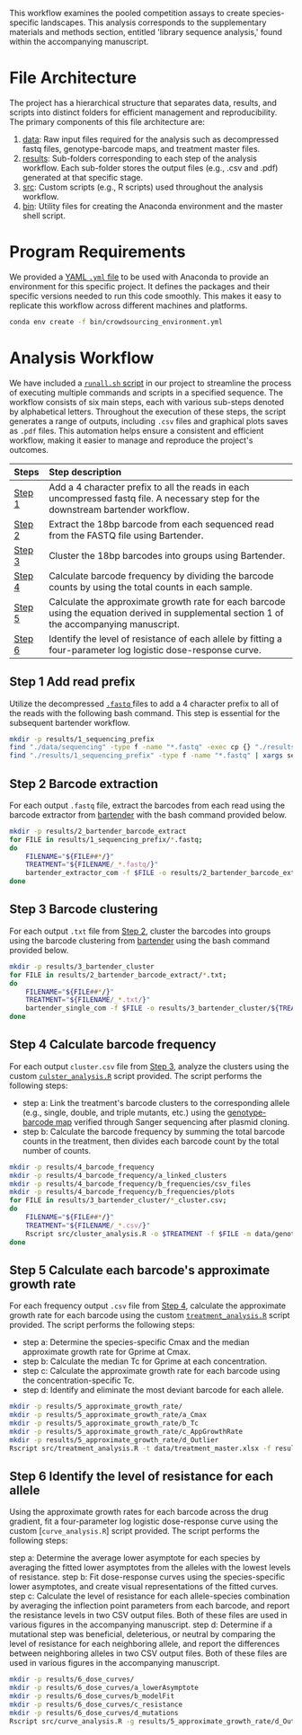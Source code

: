 This workflow examines the pooled competition assays to create species-specific landscapes. This analysis corresponds to the supplementary materials and methods section, entitled 'library sequence analysis,' found within the accompanying manuscript.

# File Architecture
The project has a hierarchical structure that separates data, results, and scripts into distinct folders for efficient management and reproducibility. The primary components of this file architecture are:

1. [data](): Raw input files required for the analysis such as decompressed fastq files, genotype-barcode maps, and treatment master files.
2. [results](): Sub-folders corresponding to each step of the analysis workflow. Each sub-folder stores the output files (e.g., .csv and .pdf) generated at that specific stage.
3. [src](): Custom scripts (e.g., R scripts) used throughout the analysis workflow.
4. [bin](): Utility files for creating the Anaconda environment and the master shell script.

# Program Requirements
We provided a [YAML ```.yml``` file]() to be used with Anaconda to provide an environment for this specific project. It defines the packages and their specific versions needed to run this code smoothly. This makes it easy to replicate this workflow across different machines and platforms. 

```bash
conda env create -f bin/crowdsourcing_environment.yml
```

# Analysis Workflow
We have included a [```runall.sh``` script]() in our project to streamline the process of executing multiple commands and scripts in a specified sequence. The workflow consists of six main steps, each with various sub-steps denoted by alphabetical letters. Throughout the execution of these steps, the script generates a range of outputs, including ```.csv``` files and graphical plots saves as ```.pdf``` files. This automation helps ensure a consistent and efficient workflow, making it easier to manage and reproduce the project's outcomes. 

|Steps| Step description |
| :--- | :--- | 
| [Step 1](#Step-1) | Add a 4 character prefix to all the reads in each uncompressed fastq file. A necessary step for the downstream bartender workflow.| 
| [Step 2](#Step-2) | Extract the 18bp barcode from each sequenced read from the FASTQ file using Bartender.| 
| [Step 3](#Step-3) | Cluster the 18bp barcodes into groups using Bartender.|
| [Step 4](#Step-4) | Calculate barcode frequency by dividing the barcode counts by using the total counts in each sample.|
| [Step 5](#Step-5) | Calculate the approximate growth rate for each barcode using the equation derived in supplemental section 1 of the accompanying manuscript.|
| [Step 6](#Step-6) | Identify the level of resistance of each allele by fitting a four-parameter log logistic dose-response curve.|  

## <a name="Step-1"></a> **Step 1** Add read prefix

Utilize the decompressed [ ```.fastq``` ]() files to add a 4 character prefix to all of the reads with the following bash command. This step is essential for the subsequent bartender workflow. 

```bash
mkdir -p results/1_sequencing_prefix
find "./data/sequencing" -type f -name "*.fastq" -exec cp {} "./results/1_sequencing_prefix" \;
find "./results/1_sequencing_prefix" -type f -name "*.fastq" | xargs sed -i.bak 'n;s/^/AAAA/'
```

## <a name="Step-2"></a> **Step 2** Barcode extraction

For each output ```.fastq``` file, extract the barcodes from each read using the barcode extractor from [bartender](https://github.com/LaoZZZZZ/bartender-1.1) with the bash command provided below. 

```bash
mkdir -p results/2_bartender_barcode_extract
for FILE in results/1_sequencing_prefix/*.fastq; 
do 
    FILENAME="${FILE##*/}"
    TREATMENT="${FILENAME/_*.fastq/}"
    bartender_extractor_com -f $FILE -o results/2_bartender_barcode_extract/${TREATMENT} -q ? -p AAAA[18]CGTA -m 2 -d both
done
```
## <a name="Step-3"></a> **Step 3** Barcode clustering

For each output ```.txt``` file from [Step 2](#Step-2), cluster the barcodes into groups using the barcode clustering from [bartender](https://github.com/LaoZZZZZ/bartender-1.1) using the bash command provided below. 

```bash
mkdir -p results/3_bartender_cluster
for FILE in results/2_bartender_barcode_extract/*.txt; 
do 
    FILENAME="${FILE##*/}"
    TREATMENT="${FILENAME/_*.txt/}"
    bartender_single_com -f $FILE -o results/3_bartender_cluster/${TREATMENT} -d 3
done
```
## <a name="Step-4"></a> **Step 4** Calculate barcode frequency

For each output ```cluster.csv``` file from [Step 3](#Step-3), analyze the clusters using the custom [```culster_analysis.R```]() script provided. The script performs the following steps: 
  * step a: Link the treatment's barcode clusters to the corresponding allele (e.g., single, double, and triple mutants, etc.) using the [genotype-barcode map]() verified through Sanger sequencing after plasmid cloning. 
  * step b: Calculate the barcode frequency by summing the total barcode counts in the treatment, then divides each barcode count by the total number of counts. 

```bash
mkdir -p results/4_barcode_frequency
mkdir -p results/4_barcode_frequency/a_linked_clusters
mkdir -p results/4_barcode_frequency/b_frequencies/csv_files
mkdir -p results/4_barcode_frequency/b_frequencies/plots
for FILE in results/3_bartender_cluster/*_cluster.csv; 
do 
    FILENAME="${FILE##*/}"
    TREATMENT="${FILENAME/_*.csv/}"
    Rscript src/cluster_analysis.R -o $TREATMENT -f $FILE -m data/genotype_barcode_map.csv
done
```

## <a name="Step-5"></a> **Step 5** Calculate each barcode's approximate growth rate

For each frequency output ```.csv``` file from [Step 4](#Step-4), calculate the approximate growth rate for each barcode using the custom [```treatment_analysis.R```]() script provided. The script performs the following steps: 
  * step a: Determine the species-specific Cmax and the median approximate growth rate for Gprime at Cmax.
 * step b: Calculate the median Tc for Gprime at each concentration.
 * step c: Calculate the approximate growth rate for each barcode using the concentration-specific Tc.
 * step d: Identify and eliminate the most deviant barcode for each allele. 

```bash
mkdir -p results/5_approximate_growth_rate/
mkdir -p results/5_approximate_growth_rate/a_Cmax
mkdir -p results/5_approximate_growth_rate/b_Tc
mkdir -p results/5_approximate_growth_rate/c_AppGrowthRate
mkdir -p results/5_approximate_growth_rate/d_Outlier
Rscript src/treatment_analysis.R -t data/treatment_master.xlsx -f results/4_barcode_frequency/b_frequencies/csv_files/ -m data/genotype_barcode_map.csv
```
## <a name="Step-6"></a> **Step 6** Identify the level of resistance for each allele
Using the approximate growth rates for each barcode across the drug gradient, fit a four-parameter log logistic dose-response curve using the custom [```curve_analysis.R```] script provided. The script performs the following steps:

step a: Determine the average lower asymptote for each species by averaging the fitted lower asymptotes from the alleles with the lowest levels of resistance.
step b: Fit dose-response curves using the species-specific lower asymptotes, and create visual representations of the fitted curves.
step c: Calculate the level of resistance for each allele-species combination by averaging the inflection point parameters from each barcode, and report the resistance levels in two CSV output files. Both of these files are used in various figures in the accompanying manuscript. 
step d: Determine if a mutational step was beneficial, deleterious, or neutral by comparing the level of resistance for each neighboring allele, and report the differences between neighboring alleles in two CSV output files. Both of these files are used in various figures in the accompanying manuscript. 

```bash
mkdir -p results/6_dose_curves/
mkdir -p results/6_dose_curves/a_lowerAsymptote
mkdir -p results/6_dose_curves/b_modelFit
mkdir -p results/6_dose_curves/c_resistance
mkdir -p results/6_dose_curves/d_mutations
Rscript src/curve_analysis.R -g results/5_approximate_growth_rate/d_Outlier/Outliers.csv -b data/genotype_coding.csv -s data/mutational_steps.csv
```

